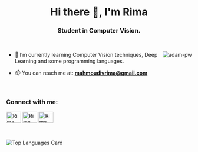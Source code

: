<h1 align="center">Hi there 👋, I'm Rima</h1>
<h3 align="center">Student in Computer Vision.</h3> 

<br>

<p><img align="right" src="https://github.com/vivosalvador/vivosalvador/blob/main/animation.gif" alt="adam-pw" /></p>

- 🌱 I’m currently learning Computer Vision techniques, Deep Learning and some programming languages.

- 📫 You can reach me at: **mahmoudivrima@gmail.com**

<br>

<h3 align="left">Connect with me:</h3>
<p align="left">
  <a href="https://www.linkedin.com/in/rima-mahmoudi-664600232" target="blank"><img align="center"
      src="https://raw.githubusercontent.com/rahuldkjain/github-profile-readme-generator/master/src/images/icons/Social/linked-in-alt.svg"
      alt="Rima Mahmoudi" height="30" width="40" /></a>
  <a href="https://www.facebook.com/vivorima/" target="blank"><img align="center"
      src="https://raw.githubusercontent.com/rahuldkjain/github-profile-readme-generator/master/src/images/icons/Social/facebook.svg"
      alt="Rima Mhd" height="30" width="40" /></a>
 <a href="https://twitter.com/vivo_salvador" target="blank"><img align="center"
      src="https://raw.githubusercontent.com/rahuldkjain/github-profile-readme-generator/master/src/images/icons/Social/twitter.svg"
      alt="Rima Mahmoudi" height="30" width="40" /></a>
</p>

<br>

![Top Languages Card](https://github-readme-stats.vercel.app/api/top-langs/?username=vivosalvador&layout=compact&theme=buefy&count-private=true)
